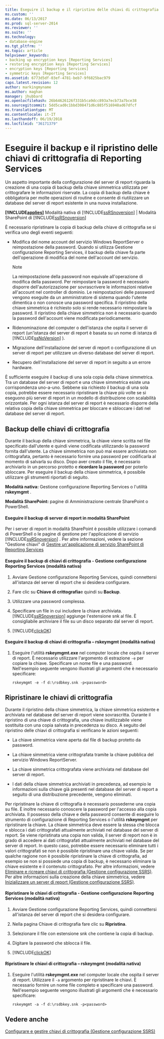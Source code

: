 ```yaml
---
title: Eseguire il backup e il ripristino delle chiavi di crittografia di Reporting Services | Microsoft Docs
ms.custom: ''
ms.date: 06/13/2017
ms.prod: sql-server-2014
ms.reviewer: ''
ms.suite: ''
ms.technology:
- database-engine
ms.tgt_pltfrm: ''
ms.topic: article
helpviewer_keywords:
- backing up encryption keys [Reporting Services]
- restoring encryption keys [Reporting Services]
- encryption keys [Reporting Services]
- symmetric keys [Reporting Services]
ms.assetid: 6773d5df-03ef-4781-beb7-9f6825bac979
caps.latest.revision: 12
author: markingmyname
ms.author: maghan
manager: jhubbard
ms.openlocfilehash: 26b64626126f331b5ca9dcc893a7ecb73a7bce38
ms.sourcegitcommit: 5dd5cad0c1bbd308471d6c885f516948ad67dfcf
ms.translationtype: MT
ms.contentlocale: it-IT
ms.lasthandoff: 06/19/2018
ms.locfileid: "36171379"
---
```

# <a name="back-up-and-restore-reporting-services-encryption-keys"></a>Eseguire il backup e il ripristino delle chiavi di crittografia di Reporting Services
  Un aspetto importante della configurazione del server di report riguarda la creazione di una copia di backup della chiave simmetrica utilizzata per crittografare le informazioni riservate. La copia di backup della chiave è obbligatoria per molte operazioni di routine e consente di riutilizzare un database del server di report esistente in una nuova installazione.  
  
 **[!INCLUDE[applies](../../includes/applies-md.md)]**  Modalità nativa di [!INCLUDE[ssRSnoversion](../../includes/ssrsnoversion-md.md)] | Modalità SharePoint di [!INCLUDE[ssRSnoversion](../../includes/ssrsnoversion-md.md)]  
  
 È necessario ripristinare la copia di backup della chiave di crittografia se si verifica uno degli eventi seguenti:  
  
-   Modifica del nome account del servizio Windows ReportServer o reimpostazione della password. Quando si utilizza Gestione configurazione Reporting Services, il backup della chiave fa parte dell'operazione di modifica del nome dell'account del servizio.  
  
    > [!NOTE]  
    >  La reimpostazione della password non equivale all'operazione di modifica della password. Per reimpostare la password è necessario disporre dell'autorizzazione per sovrascrivere le informazioni relative all'account nel controller di dominio. Le reimpostazioni delle password vengono eseguite da un amministratore di sistema quando l'utente dimentica o non conosce una password specifica. Il ripristino della chiave simmetrica è richiesto solo si rende necessario reimpostare la password. Il ripristino della chiave simmetrica non è necessario quando la password dell'account viene modificata periodicamente.  
  
-   Ridenominazione del computer o dell'istanza che ospita il server di report (un'istanza del server di report è basata su un nome di istanza di [!INCLUDE[ssNoVersion](../../includes/ssnoversion-md.md)] ).  
  
-   Migrazione dell'installazione del server di report o configurazione di un server di report per utilizzare un diverso database del server di report.  
  
-   Recupero dell'installazione del server di report in seguito a un errore hardware.  
  
 È sufficiente eseguire il backup di una sola copia della chiave simmetrica. Tra un database del server di report e una chiave simmetrica esiste una corrispondenza uno-a-uno. Sebbene sia richiesto il backup di una sola copia, potrebbe essere necessario ripristinare la chiave più volte se si eseguono più server di report in un modello di distribuzione con scalabilità orizzontale. Per ogni istanza del server di report è necessario disporre della relativa copia della chiave simmetrica per bloccare e sbloccare i dati nel database del server di report.  
  
  
## <a name="backing-up-the-encryption-keys"></a>Backup delle chiavi di crittografia  
 Durante il backup della chiave simmetrica, la chiave viene scritta nel file specificato dall'utente e quindi viene codificata utilizzando la password fornita dall'utente. La chiave simmetrica non può mai essere archiviata non crittografata, pertanto è necessario fornire una password per codificarla al momento di salvarla su disco. Dopo aver creato il file, è necessario archiviarlo in un percorso protetto e **ricordare la password** per poterlo sbloccare. Per eseguire il backup della chiave simmetrica, è possibile utilizzare gli strumenti riportati di seguito.  
  
 **Modalità nativa:** Gestione configurazione Reporting Services o l'utilità **rskeymgmt** .  
  
 **Modalità SharePoint:** pagine di Amministrazione centrale SharePoint o PowerShell.  
  
####  <a name="bkmk_backup_sharepoint"></a> Eseguire il backup di server di report in modalità SharePoint  
 Per i server di report in modalità SharePoint è possibile utilizzare i comandi di PowerShell o le pagine di gestione per l'applicazione di servizio [!INCLUDE[ssRSnoversion](../../includes/ssrsnoversion-md.md)] . Per altre informazioni, vedere la sezione "Gestione chiavi" di [Gestire un'applicazione di servizio SharePoint di Reporting Services](../manage-a-reporting-services-sharepoint-service-application.md)  
  
####  <a name="bkmk_backup_configuration_manager"></a> Eseguire il backup di chiavi di crittografia - Gestione configurazione Reporting Services (modalità nativa)  
  
1.  Avviare Gestione configurazione Reporting Services, quindi connettersi all'istanza del server di report che si desidera configurare.  
  
2.  Fare clic su **Chiave di crittografia**e quindi su **Backup**.  
  
3.  Utilizzare una password complessa.  
  
4.  Specificare un file in cui includere la chiave archiviata. [!INCLUDE[ssRSnoversion](../../includes/ssrsnoversion-md.md)] aggiunge l'estensione snk al file. È consigliabile archiviare il file su un disco separato dal server di report.  
  
5.  [!INCLUDE[clickOK](../../includes/clickok-md.md)]  
  
####  <a name="bkmk_backup_rskeymgmt"></a> Eseguire il backup di chiavi di crittografia – rskeymgmt (modalità nativa)  
  
1.  Eseguire l'utilità **rskeymgmt.exe** nel computer locale che ospita il server di report. È necessario utilizzare l'argomento di estrazione `-e` per copiare la chiave. Specificare un nome file e una password. Nell'esempio seguente vengono illustrati gli argomenti che è necessario specificare:  
  
    ```  
    rskeymgmt -e -f d:\rsdbkey.snk -p<password>  
    ```  
  
## <a name="restore-encryption-keys"></a>Ripristinare le chiavi di crittografia  
 Durante il ripristino della chiave simmetrica, la chiave simmetrica esistente e archiviata nel database del server di report viene sovrascritta. Durante il ripristino di una chiave di crittografia, una chiave inutilizzabile viene sostituita con una copia salvata in precedenza su disco. A seguito del ripristino delle chiavi di crittografia si verificano le azioni seguenti:  
  
-   La chiave simmetrica viene aperta dal file di backup protetto da password.  
  
-   La chiave simmetrica viene crittografata tramite la chiave pubblica del servizio Windows ReportServer.  
  
-   La chiave simmetrica crittografata viene archiviata nel database del server di report.  
  
-   I dati della chiave simmetrica archiviati in precedenza, ad esempio le informazioni sulla chiave già presenti nel database del server di report a seguito di una distribuzione precedente, vengono eliminati.  
  
 Per ripristinare la chiave di crittografia è necessario possederne una copia su file. È inoltre necessario conoscere la password per l'accesso alla copia archiviata. Il possesso della chiave e della password consente di eseguire lo strumento di configurazione di Reporting Services o l'utilità **rskeymgmt** per ripristinare la chiave. La chiave simmetrica deve essere la stessa che blocca e sblocca i dati crittografati attualmente archiviati nel database del server di report. Se viene ripristinata una copia non valida, il server di report non è in grado di accedere ai dati crittografati attualmente archiviati nel database del server di report. In questo caso, potrebbe essere necessario eliminare tutti i valori crittografati se non è possibile ripristinare una chiave valida. Se per qualche ragione non è possibile ripristinare la chiave di crittografia, ad esempio se non si possiede una copia di backup, è necessario eliminare la chiave esistente e il contenuto crittografato. Per altre informazioni, vedere [Eliminare e ricreare chiavi di crittografia &#40;Gestione configurazione SSRS&#41;](ssrs-encryption-keys-delete-and-re-create-encryption-keys.md). Per altre informazioni sulla creazione della chiave simmetrica, vedere [Inizializzare un server di report &#40;Gestione configurazione SSRS&#41;](ssrs-encryption-keys-initialize-a-report-server.md).  
  
####  <a name="bkmk_restore_configuration_manager"></a> Ripristinare le chiavi di crittografia - Gestione configurazione Reporting Services (modalità nativa)  
  
1.  Avviare Gestione configurazione Reporting Services, quindi connettersi all'istanza del server di report che si desidera configurare.  
  
2.  Nella pagina Chiave di crittografia fare clic su **Ripristina**.  
  
3.  Selezionare il file con estensione snk che contiene la copia di backup.  
  
4.  Digitare la password che sblocca il file.  
  
5.  [!INCLUDE[clickOK](../../includes/clickok-md.md)]  
  
####  <a name="bkmk_restore_rskeymgmt"></a> Ripristinare le chiavi di crittografia – rskeymgmt (modalità nativa)  
  
1.  Eseguire l'utilità **rskeymgmt.exe** nel computer locale che ospita il server di report. Utilizzare il `-a` argomento per ripristinare le chiavi. È necessario fornire un nome file completo e specificare una password. Nell'esempio seguente vengono illustrati gli argomenti che è necessario specificare:  
  
    ```  
    rskeymgmt -a -f d:\rsdbkey.snk -p<password>  
    ```  
  
## <a name="see-also"></a>Vedere anche  
 [Configurare e gestire chiavi di crittografia &#40;Gestione configurazione SSRS&#41;](ssrs-encryption-keys-manage-encryption-keys.md)  
  
  
